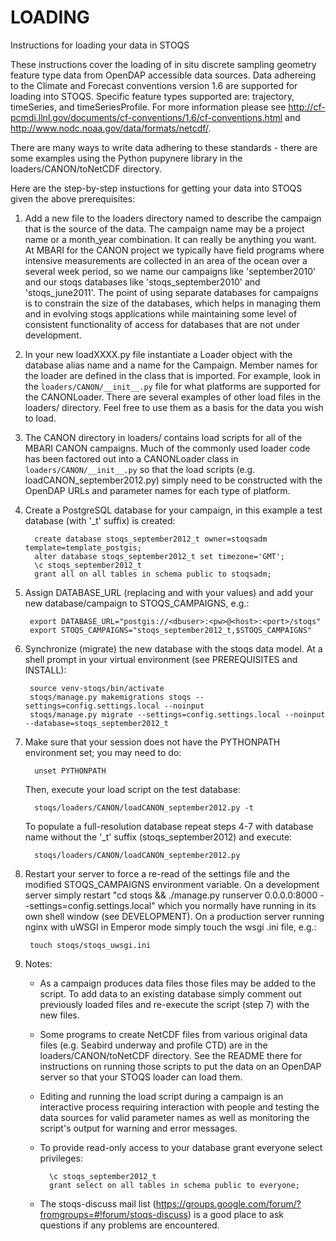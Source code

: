 LOADING
=======

Instructions for loading your data in STOQS

These instructions cover the loading of in situ discrete sampling geometry feature type 
data from OpenDAP accessible data sources.  Data adhereing to the Climate and Forecast
conventions version 1.6 are supported for loading into STOQS.  Specific feature types
supported are: trajectory, timeSeries, and timeSeriesProfile.  For more information
please see http://cf-pcmdi.llnl.gov/documents/cf-conventions/1.6/cf-conventions.html
and http://www.nodc.noaa.gov/data/formats/netcdf/.

There are many ways to write data adhering to these standards - there are some examples
using the Python pupynere library in the loaders/CANON/toNetCDF directory.

Here are the step-by-step instuctions for getting your data into STOQS given the above
prerequisites:

1. Add a new file to the loaders directory named to describe the campaign that is 
   the source of the data.  The campaign name may be a project name or a month_year
   combination.  It can really be anything you want.  At MBARI for the CANON project
   we typically have field programs where intensive measurements are collected in
   an area of the ocean over a several week period, so we name our campaigns like
   'september2010' and our stoqs databases like 'stoqs_september2010' and 'stoqs_june2011'.
   The point of using separate databases for campaigns is to constrain the size
   of the databases, which helps in managing them and in evolving stoqs applications
   while maintaining some level of consistent functionality of access for databases
   that are not under development.
   
2. In your new loadXXXX.py file instantiate a Loader object with the database alias name
   and a name for the Campaign.  Member names for the loader are defined in the class that
   is imported.  For example, look in the `loaders/CANON/__init__.py` file for what platforms
   are supported for the CANONLoader.  There are several examples of other load files in
   the loaders/ directory.  Feel free to use them as a basis for the data you wish to load.

3. The CANON directory in loaders/ contains load scripts for all of the MBARI CANON
   campaigns.  Much of the commonly used loader code has been factored out into a 
   CANONLoader class in `loaders/CANON/__init__.py` so that the load scripts (e.g. 
   loadCANON_september2012.py) simply need to be constructed with the OpenDAP URLs
   and parameter names for each type of platform.

4. Create a PostgreSQL database for your campaign, in this example a test database 
  (with '_t' suffix) is created:

         create database stoqs_september2012_t owner=stoqsadm template=template_postgis;
         alter database stoqs_september2012_t set timezone='GMT';
         \c stoqs_september2012_t
         grant all on all tables in schema public to stoqsadm;

5. Assign DATABASE_URL (replacing <dbuser> <pw> <host> and <port> with your 
   values) and add your new database/campaign to STOQS_CAMPAIGNS, e.g.:

        export DATABASE_URL="postgis://<dbuser>:<pw>@<host>:<port>/stoqs"
        export STOQS_CAMPAIGNS="stoqs_september2012_t,$STOQS_CAMPAIGNS"

6. Synchronize (migrate) the new database with the stoqs data model.  At a shell prompt in your virtual
   environment (see PREREQUISITES and INSTALL):

        source venv-stoqs/bin/activate
        stoqs/manage.py makemigrations stoqs --settings=config.settings.local --noinput
        stoqs/manage.py migrate --settings=config.settings.local --noinput --database=stoqs_september2012_t

7. Make sure that your session does not have the PYTHONPATH environment set; you may need to do:

         unset PYTHONPATH

   Then, execute your load script on the test database:

         stoqs/loaders/CANON/loadCANON_september2012.py -t

   To populate a full-resolution database repeat steps 4-7 with database name without the 
   '_t' suffix (stoqs_september2012) and execute:

         stoqs/loaders/CANON/loadCANON_september2012.py 

8. Restart your server to force a re-read of the settings file and the modified 
   STOQS_CAMPAIGNS environment variable.  On a development server simply restart 
   "cd stoqs && ./manage.py runserver 0.0.0.0:8000 --settings=config.settings.local"
   which you normally have running in its own shell window (see DEVELOPMENT).  On a 
   production server running nginx with uWSGI in Emperor mode simply touch the wsgi
   .ini file, e.g.:

        touch stoqs/stoqs_uwsgi.ini

9. Notes:

    - As a campaign produces data files those files may be added to the script.  To add
      data to an existing database simply comment out previously loaded files and re-execute
      the script (step 7) with the new files.
    - Some programs to create NetCDF files from various original data files (e.g. Seabird underway 
      and profile CTD) are in the loaders/CANON/toNetCDF directory.  See the README
      there for instructions on running those scripts to put the data on an OpenDAP server
      so that your STOQS loader can load them.
    - Editing and running the load script during a campaign is an interactive process requiring
      interaction with people and testing the data sources for valid parameter names as well
      as monitoring the script's output for warning and error messages.
    - To provide read-only access to your database  grant everyone select privileges:

            \c stoqs_september2012_t
            grant select on all tables in schema public to everyone;


    - The stoqs-discuss mail list (https://groups.google.com/forum/?fromgroups=#!forum/stoqs-discuss)
      is a good place to ask questions if any problems are encountered.

